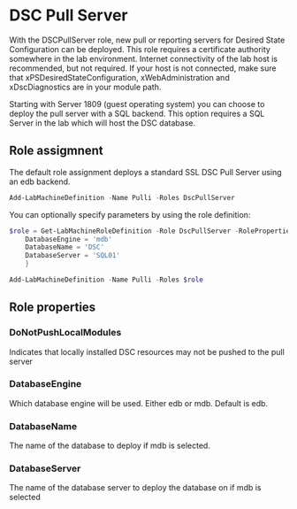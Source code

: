 ﻿# DSC Pull Server

With the DSCPullServer role, new pull or reporting servers for Desired State Configuration can be deployed. This role requires a certificate authority somewhere in the lab environment. Internet connectivity of the lab host is recommended, but not required. If your host is not connected, make sure that xPSDesiredStateConfiguration, xWebAdministration and xDscDiagnostics are in your module path.

Starting with Server 1809 (guest operating system) you can choose to deploy the pull server with a SQL backend. This option requires a SQL Server in the lab which will host the DSC database.

## Role assigmnent

The default role assignment deploys a standard SSL DSC Pull Server using an edb backend.

```powershell
Add-LabMachineDefinition -Name Pulli -Roles DscPullServer
```

You can optionally specify parameters by using the role definition:

```powershell
$role = Get-LabMachineRoleDefinition -Role DscPullServer -RoleProperties @{
    DatabaseEngine = 'mdb'
    DatabaseName = 'DSC'
    DatabaseServer = 'SQL01'
    }

Add-LabMachineDefinition -Name Pulli -Roles $role
```

## Role properties

### DoNotPushLocalModules

Indicates that locally installed DSC resources may not be pushed to the pull server

### DatabaseEngine

Which database engine will be used. Either edb or mdb. Default is edb.

### DatabaseName

The name of the database to deploy if mdb is selected.

### DatabaseServer

The name of the database server to deploy the database on if mdb is selected
